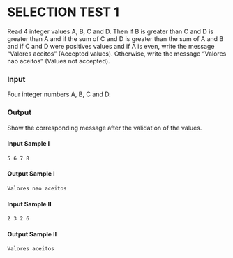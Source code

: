 # SELECTION TEST 1
Read 4 integer values A, B, C and D. Then if B is greater than C and D is greater than A and if the sum of C and D is greater than the sum of A and B and if C and D were positives values and if A is even, write the message “Valores aceitos” (Accepted values). Otherwise, write the message “Valores nao aceitos” (Values not accepted).
### Input
Four integer numbers A, B, C and D.
### Output
Show the corresponding message after the validation of the values​​.
#### Input Sample I
    5 6 7 8
#### Output Sample I
    Valores nao aceitos
#### Input Sample II
    2 3 2 6
#### Output Sample II
    Valores aceitos